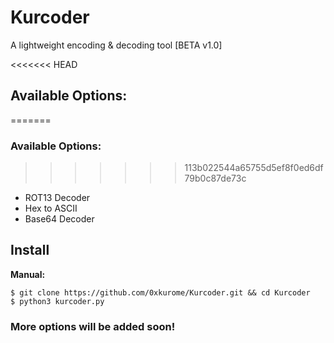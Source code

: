 # Kurcoder


A lightweight encoding & decoding tool [BETA v1.0]

<<<<<<< HEAD
## Available Options:

=======
### Available Options:
>>>>>>> 113b022544a65755d5ef8f0ed6df79b0c87de73c
- ROT13 Decoder
- Hex to ASCII
- Base64 Decoder

## Install

__Manual:__
```
$ git clone https://github.com/0xkurome/Kurcoder.git && cd Kurcoder
$ python3 kurcoder.py
```


### More options will be added soon!
